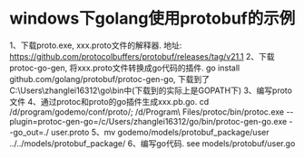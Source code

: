 # windows下golang使用protobuf的示例
1、下载proto.exe, xxx.proto文件的解释器. 地址: https://github.com/protocolbuffers/protobuf/releases/tag/v21.1
2、下载protoc-go-gen, 将xxx.proto文件转换成go代码的插件. go install github.com/golang/protobuf/protoc-gen-go, 下载到了C:\Users\zhanglei16312\go\bin中(下载到的实际上是GOPATH下)
3、编写proto文件
4、通过protoc和proto的go插件生成xxx.pb.go. cd /d/program/godemo/conf/proto/; /d/Program\ Files/protoc/bin/protoc.exe --plugin=protoc-gen-go=/c/Users/zhanglei16312/go/bin/protoc-gen-go.exe --go_out=./ user.proto
5、mv godemo/models/protobuf_package/user ../../models/protobuf_package/
6、编写go代码. see models/protobuf/user.go